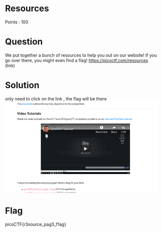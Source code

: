 # Resources

Points : 100

# Question
We put together a bunch of resources to help you out on our website! If you go over there, you might even find a flag! https://picoctf.com/resources (link)

# Solution

only need to click on the link , the flag will be there 
![Screenshot](solution.png)

# Flag
picoCTF{r3source_pag3_f1ag}
